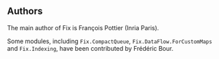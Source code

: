 ## Authors

The main author of Fix is François Pottier (Inria Paris).

Some modules, including
`Fix.CompactQueue`,
`Fix.DataFlow.ForCustomMaps`
and
`Fix.Indexing`,
have been contributed by Frédéric Bour.
